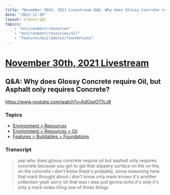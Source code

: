 ```yaml
---
title: "November 30th, 2021 Livestream Q&A: Why does Glossy Concrete require Oil, but Asphalt only requires Concrete?"
date: "2021-11-30"
layout: transcript
topics:
    - "environment/resources"
    - "environment/resources/oil"
    - "features/buildables/foundations"
---
```

# [November 30th, 2021 Livestream](../2021-11-30.md)
## Q&A: Why does Glossy Concrete require Oil, but Asphalt only requires Concrete?
https://www.youtube.com/watch?v=AdOxeOT7cJ8

### Topics
* [Environment > Resources](../topics/environment/resources.md)
* [Environment > Resources > Oil](../topics/environment/resources/oil.md)
* [Features > Buildables > Foundations](../topics/features/buildables/foundations.md)

### Transcript

> yep why does glossy concrete require oil but asphalt only requires concrete because you got to get that slippery surface on the on the, on the concrete i don't know there's probably, some reasoning here that mark thought about i don't know only mark knows it's another collection yeah sorry oh that was i was just gonna echo it's only it's only a mark notes thing one of those things
